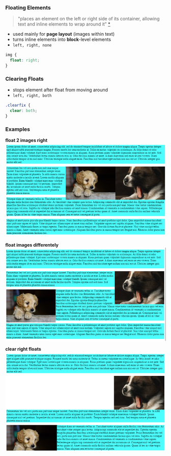 ### Floating Elements

> "places an element on the left or right side of its container, allowing text and inline elements to wrap around it" [*]

- used mainly for **page layout** (images within text)
- turns inline elements into **block**-level elements
- `left, right, none`

```css
img {
  float: right;
}
```

[*]: https://developer.mozilla.org/en-US/docs/Web/CSS/float


### Clearing Floats

- stops element after float from moving around
- `left, right, both`

```css
.clearfix {
  clear: both;
}
```


### Examples

**float 2 images right**  
[![](https://raw.githubusercontent.com/DaveEveritt/TECH3015/master/imgs/layout/float.png)](https://codepen.io/faniae/pen/PooXXxN)


**float images differentely**  
[![](https://raw.githubusercontent.com/DaveEveritt/TECH3015/master/imgs/layout/float2.png)](https://codepen.io/faniae/pen/oNNJmNv)


**clear right floats**  
[![](https://raw.githubusercontent.com/DaveEveritt/TECH3015/master/imgs/layout/clear.png)](https://codepen.io/faniae/pen/GRRPzpj)